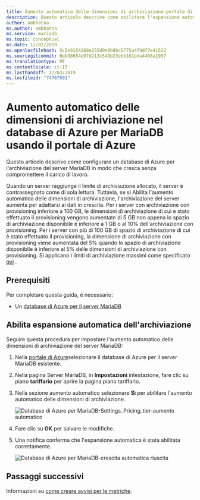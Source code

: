 ```yaml
---
title: Aumento automatico delle dimensioni di archiviazione-portale di Azure database di Azure per MariaDB
description: Questo articolo descrive come abilitare l'espansione automatica dell'archiviazione per database di Azure per MariaDB usando portale di Azure
author: ambhatna
ms.author: ambhatna
ms.service: mariadb
ms.topic: conceptual
ms.date: 12/02/2019
ms.openlocfilehash: 5c5e9154260a255d9e9b8bc5775a479df7e41522
ms.sourcegitcommit: 6bb98654e97d213c549b23ebb161bda4468a1997
ms.translationtype: MT
ms.contentlocale: it-IT
ms.lasthandoff: 12/03/2019
ms.locfileid: "74767501"
---
```

# <a name="auto-grow-storage-in-azure-database-for-mariadb-using-the-azure-portal"></a>Aumento automatico delle dimensioni di archiviazione nel database di Azure per MariaDB usando il portale di Azure
Questo articolo descrive come configurare un database di Azure per l'archiviazione del server MariaDB in modo che cresca senza compromettere il carico di lavoro.

Quando un server raggiunge il limite di archiviazione allocato, il server è contrassegnato come di sola lettura. Tuttavia, se si Abilita l'aumento automatico delle dimensioni di archiviazione, l'archiviazione del server aumenta per adattarsi ai dati in crescita. Per i server con archiviazione con provisioning inferiore a 100 GB, le dimensioni di archiviazione di cui è stato effettuato il provisioning vengono aumentate di 5 GB non appena lo spazio di archiviazione disponibile è inferiore a 1 GB o al 10% dell'archiviazione con provisioning. Per i server con più di 100 GB di spazio di archiviazione di cui è stato effettuato il provisioning, la dimensione di archiviazione con provisioning viene aumentata del 5% quando lo spazio di archiviazione disponibile è inferiore al 5% delle dimensioni di archiviazione con provisioning. Si applicano i limiti di archiviazione massimi come specificato [qui](https://docs.microsoft.com/azure/mariadb/concepts-pricing-tiers#storage) .

## <a name="prerequisites"></a>Prerequisiti
Per completare questa guida, è necessario:
- Un [database di Azure per il server MariaDB](./quickstart-create-mariadb-server-database-using-azure-portal.md)

## <a name="enable-storage-auto-grow"></a>Abilita espansione automatica dell'archiviazione 

Seguire questa procedura per impostare l'aumento automatico delle dimensioni di archiviazione del server MariaDB:

1. Nella [portale di Azure](https://portal.azure.com/)selezionare il database di Azure per il server MariaDB esistente.

2. Nella pagina Server MariaDB, in **Impostazioni** intestazione, fare clic su piano **tariffario** per aprire la pagina piano tariffario.

3. Nella sezione aumento automatico selezionare **Sì** per abilitare l'aumento automatico delle dimensioni di archiviazione.

    ![Database di Azure per MariaDB-Settings_Pricing_tier-aumento automatico](./media/howto-auto-grow-storage-portal/3-auto-grow.png)

4. Fare clic su **OK** per salvare le modifiche.

5. Una notifica conferma che l'espansione automatica è stata abilitata correttamente.

    ![Database di Azure per MariaDB-crescita automatica riuscita](./media/howto-auto-grow-storage-portal/5-auto-grow-successful.png)

## <a name="next-steps"></a>Passaggi successivi

Informazioni su [come creare avvisi per le metriche](howto-alert-metric.md).
